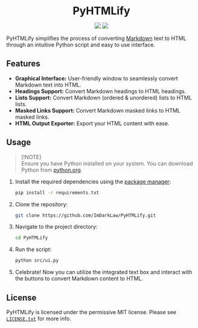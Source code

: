 <h1 align="center" style="margin: 0 auto 0 auto;">PyHTMLify</h1>

<p align="center">
  <img src="https://img.shields.io/github/last-commit/ImDarkLaw/PyHTMLify">
  <img src="https://img.shields.io/github/stars/ImDarkLaw/PyHTMLify">
</p>

PyHTMLify simplifies the process of converting [Markdown](https://www.markdownguide.org/getting-started/) text to HTML through an intuitive Python script and easy to use interface.

## Features

- **Graphical Interface:** User-friendly window to seamlessly convert Markdown text into HTML.
- **Headings Support:** Convert Markdown headings to HTML headings.
- **Lists Support:** Convert Markdown (ordered & unordered) lists to HTML lists.
- **Masked Links Support:** Convert Markdown masked links to HTML masked links.
- **HTML Output Exporter:** Export your HTML content with ease.
<!-- - **Emoji Support:** Converts emoji characters to HTML entities.-->

## Usage

> [!NOTE]\
> Ensure you have Python installed on your system. You can download Python from [python.org](https://www.python.org/).

1. Install the required dependencies using the [package manager](https://packaging.python.org/en/latest/tutorials/installing-packages/):
    ```bash
    pip install -r requirements.txt
    ```

2. Clone the repository:
    ```bash
    git clone https://github.com/ImDarkLaw/PyHTMLify.git
    ```

3. Navigate to the project directory:
    ```bash
    cd PyHTMLify
    ```

4. Run the script:
    ```bash
    python src/ui.py
    ```

5. Celebrate! Now you can utilize the integrated text box and interact with the buttons to convert Markdown content to HTML.

## License

PyHTMLify is licensed under the permissive MIT license. Please see [`LICENSE.txt`](https://github.com/ImDarkLaw/PyHTMLify/blob/main/LICENSE) for more info.
